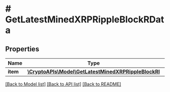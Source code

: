 # # GetLatestMinedXRPRippleBlockRData

## Properties

Name | Type | Description | Notes
------------ | ------------- | ------------- | -------------
**item** | [**\CryptoAPIs\Model\GetLatestMinedXRPRippleBlockRI**](GetLatestMinedXRPRippleBlockRI.md) |  |

[[Back to Model list]](../../README.md#models) [[Back to API list]](../../README.md#endpoints) [[Back to README]](../../README.md)
